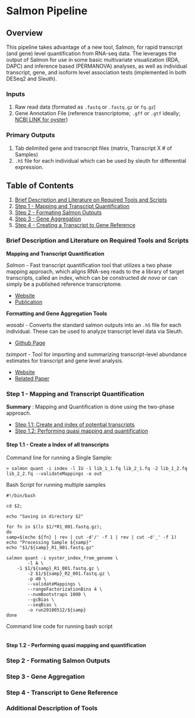 # Salmon Pipeline

## Overview  
This pipeline takes advantage of a new tool, Salmon, for rapid transcript (and gene) level quantification from RNA-seq data. The leverages the output of Salmon for use in some basic multivariate visualization (RDA, DAPC) and inference based (PERMANOVA) analyses, as well as individual transcript, gene, and isoform level association tests (implemented in both DESeq2 and Sleuth).

### Inputs
1) Raw read data (formated as `.fastq` or `.fastq.gz` or `fq.gz`)
2) Gene Annotation File (reference trasncriptome; `.gff` or `.gtf` ideally; [NCBI LINK for oyster](https://www.ncbi.nlm.nih.gov/genome/?term=crassostrea+virginica))

### Primary Outputs
1) Tab delimited gene and transcript files (matrix, Transcript X # of Samples)
2) `.h5` file for each individual which can be used by sleuth for differential expression.

## Table of Contents 

1. [Brief Description and Literature on Required Tools and Scripts](#one)
2. [Step 1 - Mapping and Transcript Quantification](#two)
3. [Step 2 - Formating Salmon Outputs](#three)
4. [Step 3 - Gene Aggregation](#four)
5. [Step 4 - Creating a Transcript to Gene Reference](#five)


### Brief Description and Literature on Required Tools and Scripts <a name="one"></a>

**Mapping and Transcript Quantification**

*Salmon* - Fast transcript quantification tool that utilizes a two phase mapping approach, which aligns RNA-seq reads to the a library of target transcripts, called an index, which can be constructed *de novo* or can simply be a published reference transcriptome. 
* [Website](https://salmon.readthedocs.io/en/latest/salmon.html)  
* [Publication](https://www.nature.com/articles/nmeth.4197)

**Formatting and Gene Aggregation Tools**  

*wasabi* - Converts the standard salmon outputs into an ```.h5``` file for each individual. These can be used to analyze transcript level data via Sleuth.
* [Github Page](https://github.com/COMBINE-lab/wasabi)

*tximport* - Tool for importing and summarizing transcript-level abundance estimates for transcript and gene level analysis. 
* [Website](http://bioconductor.org/packages/release/bioc/vignettes/tximport/inst/doc/tximport.html)
* [Related Paper](https://f1000research.com/articles/4-1521/v1)

### Step 1 - Mapping and Transcript Quantification <a name="two"></a>

**Summary** : Mapping and Quantification is done using the two-phase approach. 
 * [Step 1.1: Create and index of potential transcripts](#"one.one")
 * [Step 1.2: Performing quasi mapping and quantification](#"one.two")

#### **Step 1.1 - Create a Index of all transcripts** <a name="one.one"></a>


Command line for running a Single Sample:
```
> salmon quant -i index -l IU -1 lib_1_1.fq lib_2_1.fq -2 lib_1_2.fq lib_2_2.fq --validateMappings -o out
```

Bash Script for running multiple samples
```
#!/bin/bash

cd $2;

echo "Saving in directory $2"

for fn in $(ls $1/*R1_001.fastq.gz);
do
samp=$(echo ${fn} | rev | cut -d'/' -f 1 | rev | cut -d'_' -f 1)
echo "Processing Sample ${samp}"
echo "$1/${samp}_R1_001.fastq.gz"

salmon quant -i oyster_index_from_genome \
        -l A \
	-1 $1/${samp}_R1_001.fastq.gz \
        -2 $1/${samp}_R2_001.fastq.gz \
        -p 40 \
        --validateMappings \
        --rangeFactorizationBins 4 \
        --numBootstraps 1000 \
        --gcBias \
        --seqBias \
        -o run20180512/${samp}
done
```

Command line code for running bash script
```

```

#### **Step 1.2 - Performing quasi mapping and quantification** <a name="one.two"></a>



### Step 2 - Formating Salmon Outputs <a name="three"></a>

### Step 3 - Gene Aggregation <a name="four"></a>

### Step 4 - Transcript to Gene Reference <a name="five"></a>

### Additional Description of Tools <a name="six"></a>





